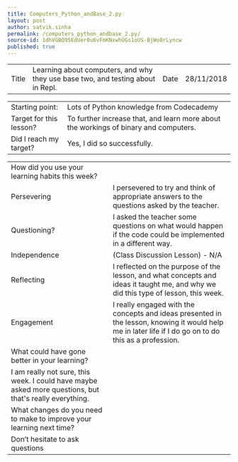 ```yaml
---
title: Computers_Python_andBase_2.py
layout: post
author: satvik.sinha
permalink: /computers_python_andbase_2.py/
source-id: 1dhVGBQ95EdUer0u6vFmKNxwhUGs1oUS-BjWo0rLyncw
published: true
---
```

<table>
  <tr>
    <td>Title</td>
    <td>Learning about computers, and why they use base two, and testing about in Repl.</td>
    <td>Date</td>
    <td>28/11/2018</td>
  </tr>
</table>


<table>
  <tr>
    <td>Starting point:</td>
    <td>Lots of Python knowledge from Codecademy</td>
  </tr>
  <tr>
    <td>Target for this lesson?</td>
    <td>To further increase that, and learn more about the workings of binary and computers.</td>
  </tr>
  <tr>
    <td>Did I reach my target? </td>
    <td>Yes, I did so successfully.</td>
  </tr>
</table>


<table>
  <tr>
    <td>How did you use your learning habits this week?</td>
    <td></td>
  </tr>
  <tr>
    <td>Persevering</td>
    <td>I persevered to try and think of appropriate answers to the questions asked by the teacher.</td>
  </tr>
  <tr>
    <td>Questioning?</td>
    <td>I asked the teacher some questions on what would happen if the code could be implemented in a different way.</td>
  </tr>
  <tr>
    <td>Independence</td>
    <td>(Class Discussion Lesson) - N/A</td>
  </tr>
  <tr>
    <td>Reflecting</td>
    <td>I reflected on the purpose of the lesson, and what concepts and ideas it taught me, and why we did this type of lesson, this week.</td>
  </tr>
  <tr>
    <td>Engagement</td>
    <td>I really engaged with the concepts and ideas presented in the lesson, knowing it would help me in later life if I do go on to do this as a profession.</td>
  </tr>
  <tr>
    <td>What could have gone better in your learning?</td>
    <td></td>
  </tr>
  <tr>
    <td>I am really not sure, this week. I could have maybe asked more questions, but that's really everything.</td>
    <td></td>
  </tr>
  <tr>
    <td>What changes do you need to make to improve your learning next time?</td>
    <td></td>
  </tr>
  <tr>
    <td>Don’t hesitate to ask questions</td>
    <td></td>
  </tr>
</table>


